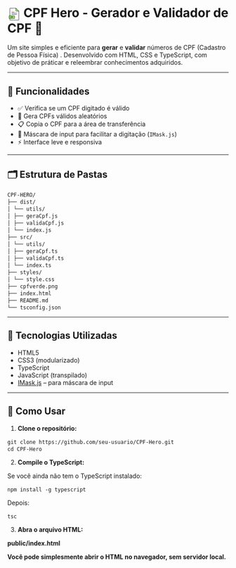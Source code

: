 


# <img src="cpfverde.png" alt="Logo CPF" width="30" style="vertical-align: middle;"/> CPF Hero - Gerador e Validador de CPF 🚀


Um site simples e eficiente para **gerar** e **validar** números de CPF (Cadastro de Pessoa Física) . Desenvolvido com HTML, CSS e TypeScript, com objetivo de  práticar e releembrar conhecimentos adquiridos.


---

## 📌 Funcionalidades

- ✅ Verifica se um CPF digitado é válido
- 🔁 Gera CPFs válidos aleatórios
- 📋 Copia o CPF para a área de transferência
- 🎯 Máscara de input para facilitar a digitação (`IMask.js`) 
- ⚡ Interface leve e responsiva

---

## 🗂 Estrutura de Pastas
```
CPF-HERO/
├── dist/
│ └── utils/
│ ├── geraCpf.js
│ ├── validaCpf.js
│ └── index.js
├── src/
│ └── utils/
│ ├── geraCpf.ts
│ ├── validaCpf.ts
│ └── index.ts
├── styles/
│ └── style.css
├── cpfverde.png
├── index.html
├── README.md
└── tsconfig.json
```

---

## 🧪 Tecnologias Utilizadas

- HTML5
- CSS3 (modularizado)
- TypeScript
- JavaScript (transpilado)
- [IMask.js](https://imask.js.org/) – para máscara de input

---

## 🚀 Como Usar

1. **Clone o repositório:**

```
git clone https://github.com/seu-usuario/CPF-Hero.git
cd CPF-Hero
```

2. **Compile o TypeScript:**

Se você ainda não tem o TypeScript instalado:
```
npm install -g typescript

```
Depois:
```
tsc
```

3. **Abra o arquivo HTML:**

**public/index.html**

**Você pode simplesmente abrir o HTML no navegador, sem servidor local.**
